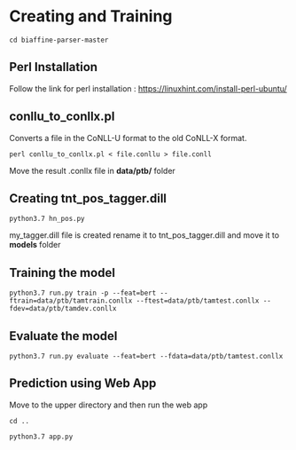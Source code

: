 # Creating and Training 
```
cd biaffine-parser-master
```
## Perl Installation

Follow the link for perl installation :
https://linuxhint.com/install-perl-ubuntu/

## conllu_to_conllx.pl

Converts a file in the CoNLL-U format to the old CoNLL-X format.
```
perl conllu_to_conllx.pl < file.conllu > file.conll
```
Move the result .conllx file in <b>data/ptb/</b> folder

## Creating tnt_pos_tagger.dill
```
python3.7 hn_pos.py
```
my_tagger.dill file is created rename it to tnt_pos_tagger.dill and move it to <b>models</b> folder

## Training the model
```
python3.7 run.py train -p --feat=bert --ftrain=data/ptb/tamtrain.conllx --ftest=data/ptb/tamtest.conllx --fdev=data/ptb/tamdev.conllx
```
## Evaluate the model
```
python3.7 run.py evaluate --feat=bert --fdata=data/ptb/tamtest.conllx
```
## Prediction using Web App
Move to the upper directory and then run the web app
```
cd ..
```
```
python3.7 app.py
```
